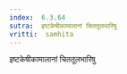 ```yaml
---
index:  6.3.64
sutra:  इष्टकेषीकामालानां चिततूलभारिषु
vritti:  samhita 
---
```


इष्टकेषीकामालानां चिततूलभारिषु

